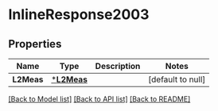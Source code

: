 # InlineResponse2003

## Properties
Name | Type | Description | Notes
------------ | ------------- | ------------- | -------------
**L2Meas** | [***L2Meas**](L2Meas.md) |  | [default to null]

[[Back to Model list]](../README.md#documentation-for-models) [[Back to API list]](../README.md#documentation-for-api-endpoints) [[Back to README]](../README.md)


